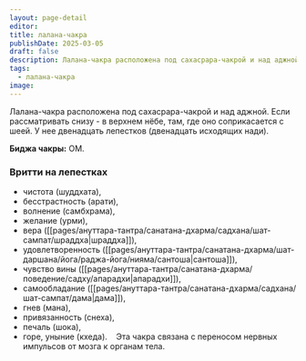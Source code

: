 ```yaml
---
layout: page-detail
editor: 
title: лалана-чакра
publishDate: 2025-03-05
draft: false
description: Лалана-чакра расположена под сахасрара-чакрой и над аджной. Если рассматривать снизу - в верхнем нёбе, там, где оно соприкасается с шеей. У нее двенадцать лепестков (двенадцать исходящих нади).
tags:
  - лалана-чакра
image:
---
```

Лалана-чакра расположена под сахасрара-чакрой и над аджной. Если рассматривать снизу - в верхнем нёбе, там, где оно соприкасается с шеей. У нее двенадцать лепестков (двенадцать исходящих нади). 

**Биджа чакры:** ОМ.
### Вритти на лепестках
- чистота (шуддхата), 
- бесстрастность (арати), 
- волнение (самбхрама), 
- желание (урми), 
- вера ([[pages/ануттара-тантра/санатана-дхарма/садхана/шат-сампат/шраддха|шраддха]]), 
- удовлетворенность ([[pages/ануттара-тантра/санатана-дхарма/шат-даршана/йога/раджа-йога/нияма/сантоша|сантоша]]), 
- чувство вины ([[pages/ануттара-тантра/санатана-дхарма/поведение/садху/апарадхи|апарадхи]]), 
- самообладание ([[pages/ануттара-тантра/санатана-дхарма/садхана/шат-сампат/дама|дама]]), 
- гнев (мана), 
- привязанность (снеха), 
- печаль (шока), 
- горе, уныние (кхеда). 
 
Эта чакра связана с переносом нервных импульсов от мозга к органам тела. 